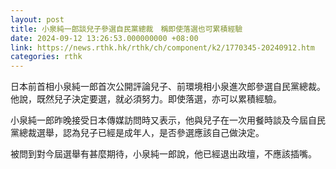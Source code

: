 ```yaml
---
layout: post
title: 小泉純一郎談兒子參選自民黨總裁　稱即使落選也可累積經驗
date: 2024-09-12 13:26:53.000000000 +08:00
link: https://news.rthk.hk/rthk/ch/component/k2/1770345-20240912.htm
categories: rthk
---
```


日本前首相小泉純一郎首次公開評論兒子、前環境相小泉進次郎參選自民黨總裁。他說，既然兒子決定要選，就必須努力。即使落選，亦可以累積經驗。

小泉純一郎昨晚接受日本傳媒訪問時又表示，他與兒子在一次用餐時談及今屆自民黨總裁選舉，認為兒子已經是成年人，是否參選應該自己做決定。

被問到對今屆選舉有甚麼期待，小泉純一郎說，他已經退出政壇，不應該插嘴。
